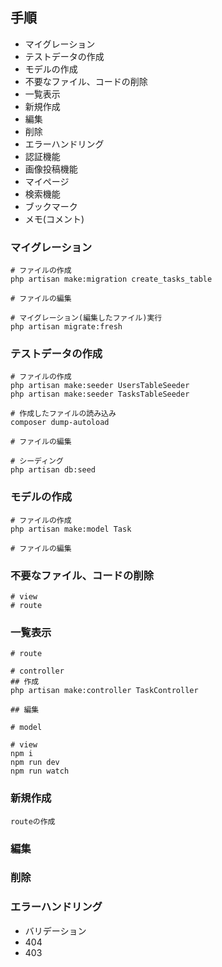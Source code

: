 ## 手順
- マイグレーション
- テストデータの作成
- モデルの作成
- 不要なファイル、コードの削除
- 一覧表示
- 新規作成
- 編集
- 削除
- エラーハンドリング
- 認証機能
- 画像投稿機能
- マイページ
- 検索機能
- ブックマーク
- メモ(コメント)


### マイグレーション
```
# ファイルの作成
php artisan make:migration create_tasks_table

# ファイルの編集

# マイグレーション(編集したファイル)実行
php artisan migrate:fresh
```

### テストデータの作成
```
# ファイルの作成
php artisan make:seeder UsersTableSeeder
php artisan make:seeder TasksTableSeeder

# 作成したファイルの読み込み
composer dump-autoload

# ファイルの編集

# シーディング
php artisan db:seed
```


### モデルの作成
```
# ファイルの作成
php artisan make:model Task

# ファイルの編集
```

### 不要なファイル、コードの削除
```
# view
# route
```

### 一覧表示
```
# route

# controller
## 作成
php artisan make:controller TaskController

## 編集

# model

# view
npm i
npm run dev
npm run watch

```

### 新規作成
```
routeの作成

```

### 編集

### 削除

### エラーハンドリング
- バリデーション
- 404
- 403
